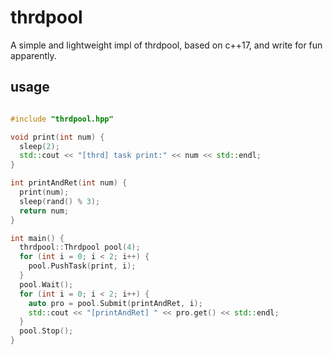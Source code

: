 # thrdpool
A simple and lightweight impl of thrdpool, based on c++17, and write for fun apparently.

## usage 

```cpp

#include "thrdpool.hpp"

void print(int num) {
  sleep(2);
  std::cout << "[thrd] task print:" << num << std::endl;
}

int printAndRet(int num) {
  print(num);
  sleep(rand() % 3);
  return num;
}

int main() {
  thrdpool::Thrdpool pool(4);
  for (int i = 0; i < 2; i++) {
    pool.PushTask(print, i);
  }
  pool.Wait();
  for (int i = 0; i < 2; i++) {
    auto pro = pool.Submit(printAndRet, i);
    std::cout << "[printAndRet] " << pro.get() << std::endl;
  }
  pool.Stop();
}

```
